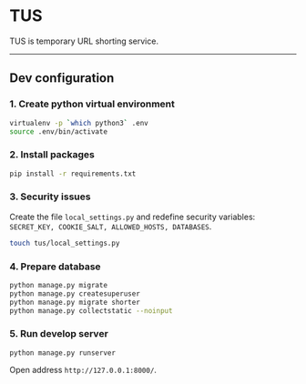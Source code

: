 # TUS

TUS is temporary URL shorting service.

---

## Dev configuration

### 1. Create python virtual environment

```sh
virtualenv -p `which python3` .env
source .env/bin/activate
```

### 2. Install packages

```sh
pip install -r requirements.txt
```

### 3. Security issues

Create the file `local_settings.py` and redefine security variables: `SECRET_KEY, COOKIE_SALT, ALLOWED_HOSTS, DATABASES`.

```sh
touch tus/local_settings.py
```

### 4. Prepare database

```sh
python manage.py migrate
python manage.py createsuperuser
python manage.py migrate shorter
python manage.py collectstatic --noinput
```

### 5. Run develop server

```
python manage.py runserver
```

Open address `http://127.0.0.1:8000/`.